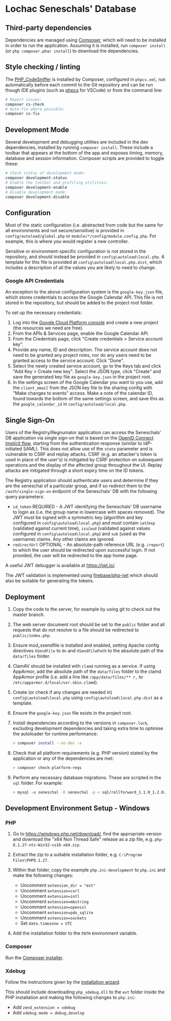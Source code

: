 # Lochac Seneschals' Database

## Third-party dependencies

Dependencies are managed using [Composer](https://getcomposer.org), which will need to be installed in order to run the
application. Assuming it is installed, run `composer install` (or `php composer.phar install`) to download the
dependencies.

## Style checking / linting

The [PHP_CodeSniffer](https://github.com/squizlabs/PHP_CodeSniffer) is installed by Composer, configured in `phpcs.xml`,
run automatically before each commit to the Git repository and can be run though IDE plugins (such as
[phpcs](https://marketplace.visualstudio.com/items?itemName=ikappas.phpcs) for VSCode) or from the command line:

```bash
# Report issues:
composer cs-check
# Auto-fix where possible:
composer cs-fix
```

## Development Mode

Several development and debugging utilities are included in the dev dependencies, installed by running
`composer install`. These include a toolbar that appears at the bottom of the app and exposes timing, memory, database
and session information. Composer scripts are provided to toggle these:

```bash
# Check status of development mode:
composer development-status
# Enable the toolbar and profiling utilities:
composer development-enable
# Disable development mode:
composer development-disable
```

## Configuration

Most of the static configuration (i.e. abstracted from code but the same for all environments and not secure/sensitive)
is provided in `config/autoload/global.php` or `module/*/config/module.config.php`. For example, this is where you would
register a new controller.

Sensitive or environment-specific configuration is not stored in the repository, and should instead be provided in
`config\autoload\local.php`. A template for this file is provided at `config\autoload\local.php.dist`, which includes a
description of all the values you are likely to need to change.

### Google API Credentials

An exception to the above configuration system is the `google-key.json` file, which stores credentials to access the
Google Calendar API. This file is not stored in the repository, but should be added to the project root folder.

To set up the necessary credentials:

1. Log into the [Google Cloud Platform console](https://console.cloud.google.com) and create a new project (the
   resources we need are free).
1. From the APIs & Services page, enable the Google Calendar API.
1. From the Credentials page, click "Create credentials > Service account key".
1. Provide any name, ID and description. The service account does not need to be granted any project roles, nor do any
   users need to be granted access to the service account. Click "Done".
1. Select the newly created service account, go to the Keys tab and click "Add Key > Create new key". Select the JSON
   type, click "Create" and save the generated key file as `google-key.json` in the project root.
1. In the settings screen of the Google Calendar you want to you use, add the `client_email` from the JSON key file to
   the sharing config with "Make changes to events" access. Make a note of the calendar ID, found towards the bottom of
   the same settings screen, and save this as the `google_calendar_id` in `config/autoload/local.php`.

## Single Sign-On

Users of the Registry/Regnumator application can access the Seneschals' DB application via single sign-on that is based
on the [OpenID Connect Implicit flow](https://openid.net/specs/openid-connect-core-1_0.html#ImplicitFlowAuth), starting
from the authentication response (similar to IdP-initiated SAML). This does not allow use of the `state` parameter and
is vulnerable to CSRF and replay attacks. CSRF (e.g. an attacker's token is used in place of the user's) is mitigated by
CSRF protection on subsequent operations and the display of the affected group throughout the UI. Replay attacks are
mitigated through a short expiry time on the ID tokens.

The Registry application should authenticate users and determine if they are the seneschal of a particular group, and if
so redirect them to the `/auth/single-sign-on` endpoint of the Seneschals' DB with the following query parameters:

- `id_token` REQUIRED - A JWT identifying the Seneschals' DB username to login as (i.e. the group name in lowercase with
  spaces removed). The JWT must be signed with a symmetric key (algorithm and key configured in
  `config\autoload\local.php`) and must contain `iat`/`exp` (validated against current time), `iss`/`aud` (validated
  against values configured in `config\autoload\local.php`) and `sub` (used as the username) claims. Any other claims
  are ignored.
- `redirectUrl` OPTIONAL - An absolute-path reference URL (e.g. `/report`) to which the user should be redirected upon
  successful login. If not provided, the user will be redirected to the app home page.

A useful JWT debugger is available at <https://jwt.io/>.

The JWT validation is implemented using [firebase/php-jwt](https://packagist.org/packages/firebase/php-jwt) which should
also be suitable for generating the tokens.

## Deployment

1. Copy the code to the server, for example by using git to check out the master branch.
1. The web server document root should be set to the `public` folder and all requests that do not resolve to a file
   should be redirected to `public/index.php`.
1. Ensure mod_xsendfile is installed and enabled, setting Apache config directives `XSendFile` to `On` and
   `XSendFilePath` to the absolute path of the `data/files` folder.
1. ClamAV should be installed with `clamd` running as a service. If using AppArmor, add the absolute path of the
   `data/files` folder to the clamd AppArmor profile (i.e. add a line like `/app/data/files/** r,` to
   `/etc/apparmor.d/local/usr.sbin.clamd`).
1. Create (or check if any changes are needed in) `config\autoload\local.php` using `config\autoload\local.php.dist` as
   a template.
1. Ensure the `google-key.json` file exists in the project root.
1. Install dependencies according to the versions in `composer.lock`, excluding development dependencies and taking
   extra time to optimise the autoloader for runtime performance:

   ```bash
   > composer install --no-dev -a
   ```

1. Check that all platform requirements (e.g. PHP version) stated by the application or any of the dependencies are met:

   ```bash
   > composer check-platform-reqs
   ```

1. Perform any necessary database migrations. These are scripted in the `sql` folder. For example:

   ```bash
   > mysql -u seneschal -D seneschal -p < sql/rollforward_1.1.0_1.2.0.sql
   ```

## Development Environment Setup - Windows

### PHP

1. Go to <https://windows.php.net/download/>, find the appropriate version and download the "x64 Non Thread Safe"
   release as a zip file, e.g. `php-8.1.27-nts-Win32-vs16-x64.zip`.
1. Extract the zip to a suitable installation folder, e.g. `C:\Program Files\PHP8.1.27`.
1. Within that folder, copy the example `php.ini-development` to `php.ini` and make the following changes:

   - Uncomment `extension_dir = "ext"`
   - Uncomment `extension=curl`
   - Uncomment `extension=intl`
   - Uncomment `extension=mbstring`
   - Uncomment `extension=openssl`
   - Uncomment `extension=pdo_sqlite`
   - Uncomment `extension=sockets`
   - Set `date.timezone = UTC`

1. Add the installation folder to the `PATH` environment variable.

### Composer

Run the [Composer installer](https://getcomposer.org/doc/00-intro.md#installation-windows).

### Xdebug

Follow the instructions given by the [installation wizard](https://xdebug.org/wizard).

This should include downloading `php_xdebug.dll` to the `ext` folder inside the PHP installation and making the
following changes to `php.ini`:

- Add `zend_extension = xdebug`
- Add `xdebug.mode = debug,develop`
